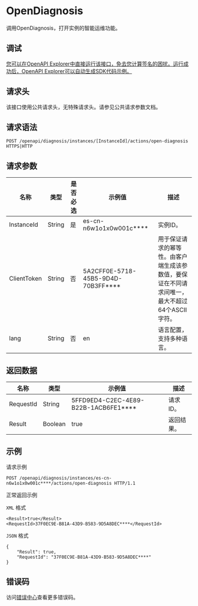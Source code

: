 # OpenDiagnosis

调用OpenDiagnosis，打开实例的智能运维功能。

## 调试

[您可以在OpenAPI Explorer中直接运行该接口，免去您计算签名的困扰。运行成功后，OpenAPI Explorer可以自动生成SDK代码示例。](https://api.aliyun.com/#product=elasticsearch&api=OpenDiagnosis&type=ROA&version=2017-06-13)

## 请求头

该接口使用公共请求头，无特殊请求头。请参见公共请求参数文档。

## 请求语法

```
POST /openapi/diagnosis/instances/[InstanceId]/actions/open-diagnosis HTTPS|HTTP
```

## 请求参数

|名称|类型|是否必选|示例值|描述|
|--|--|----|---|--|
|InstanceId|String|是|es-cn-n6w1o1x0w001c\*\*\*\*|实例ID。 |
|ClientToken|String|否|5A2CFF0E-5718-45B5-9D4D-70B3FF\*\*\*\*|用于保证请求的幂等性。由客户端生成该参数值，要保证在不同请求间唯一，最大不超过64个ASCII字符。 |
|lang|String|否|en|语言配置，支持多种语言。 |

## 返回数据

|名称|类型|示例值|描述|
|--|--|---|--|
|RequestId|String|5FFD9ED4-C2EC-4E89-B22B-1ACB6FE1\*\*\*\*|请求ID。 |
|Result|Boolean|true|返回结果。 |

## 示例

请求示例

```
POST /openapi/diagnosis/instances/es-cn-n6w1o1x0w001c****/actions/open-diagnosis HTTP/1.1
```

正常返回示例

`XML` 格式

```
<Result>true</Result>
<RequestId>37F0EC9E-B81A-43D9-B583-9D5A8DEC****</RequestId>
```

`JSON` 格式

```
{
	"Result": true,
	"RequestId": "37F0EC9E-B81A-43D9-B583-9D5A8DEC****"
}
```

## 错误码

访问[错误中心](https://error-center.aliyun.com/status/product/elasticsearch)查看更多错误码。

